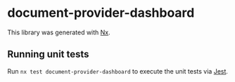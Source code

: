 # document-provider-dashboard

This library was generated with [Nx](https://nx.dev).

## Running unit tests

Run `nx test document-provider-dashboard` to execute the unit tests via [Jest](https://jestjs.io).
